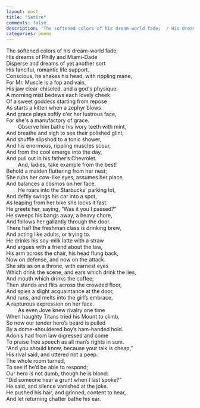 ```yaml
---
layout: post
title: "Satire"
comments: false
description: 'The softened colors of his dream-world fade;  / His dreams of Philly and Miami-Dade ...'
categories: poems
---
```


<div class="p">The softened colors of his dream-world fade;</div>
<div class="p">His dreams of Philly and Miami-Dade</div>
<div class="p">Disperse and dreams of yet another sort</div>
<div class="p">His fanciful, romantic life support.</div>
<div class="p">Conscious, he shakes his head, with rippling mane,</div>
<div class="p">For Mr. Muscle is a fop and vain,</div>
<div class="p">His jaw clear-chiseled, and a god's physique.</div>
<div class="p">A morning mist bedews each lovely cheek</div>
<div class="p">Of a sweet goddess starting from repose</div>
<div class="p">As starts a kitten when a zephyr blows.</div>
<div class="p">And grace plays softly o'er her lustrous face,</div>
<div class="p">For she's a manufactory of grace.</div>
<div class="p">&nbsp; &nbsp; &nbsp; &nbsp; Observe him bathe his ivory teeth with mint,</div>
<div class="p">And breathe and sigh to see their polished glint,</div>
<div class="p">And shuffle slipshod to a tonic shower,</div>
<div class="p">And his enormous, rippling muscles scour,</div>
<div class="p">And from the cool emerge into the day,</div>
<div class="p">And pull out in his father’s Chevrolet.</div>
<div class="p">&nbsp; &nbsp; &nbsp; &nbsp; And, ladies, take example from the best!</div>
<div class="p">Behold a maiden fluttering from her nest;</div>
<div class="p">She rubs her cow-like eyes, assumes her place,</div>
<div class="p">And balances a cosmos on her face.</div>
<div class="p">&nbsp; &nbsp; &nbsp; &nbsp; He roars into the Starbucks’ parking lot,</div>
<div class="p">And deftly swings his car into a spot,</div>
<div class="p">As leaping from her bike she locks it fast.</div>
<div class="p">He greets her, saying, “Was it you I passed?”</div>
<div class="p">He sweeps his bangs away, a heavy chore,</div>
<div class="p">And follows her gallantly through the door.</div>
<div class="p">There half the freshman class is drinking brew,</div>
<div class="p">And acting like adults, or trying to.</div>
<div class="p">He drinks his soy-milk latte with a straw</div>
<div class="p">And argues with a friend about the law,</div>
<div class="p">His arm across the chair, his head flung back,</div>
<div class="p">Now on defense, and now on the attack.</div>
<div class="p">She sits as on a throne, with earnest eyes</div>
<div class="p">Which drink the scene, and ears which drink the lies,</div>
<div class="p">And mouth which drinks the coffee;</div>
<div class="p">Then stands and flits across the crowded floor,</div>
<div class="p">And spies a slight acquaintance at the door,</div>
<div class="p">And runs, and melts into the girl’s embrace,</div>
<div class="p">A rapturous expression on her face.</div>
<div class="p">&nbsp; &nbsp; &nbsp; &nbsp; As even Jove knew rivalry one time</div>
<div class="p">When haughty Titans tried his Mount to climb,</div>
<div class="p">So now our tender hero’s beard is pulled</div>
<div class="p">By a dome-shouldered boy’s ham-handed hold.</div>
<div class="p">Adonis had from law digressed and come</div>
<div class="p">To praise free speech as all man’s rights in sum.</div>
<div class="p">“And you should know, because your talk is cheap,”</div>
<div class="p">His rival said, and uttered not a peep.</div>
<div class="p">The whole room turned,</div>
<div class="p">To see if he’d be able to respond;</div>
<div class="p">Our hero is not dumb, though he is blond:</div>
<div class="p">“Did someone hear a grunt when I last spoke?”</div>
<div class="p">He said, and silence vanished at the joke.</div>
<div class="p">He pushed his hair, and grinned, content to hear,</div>
<div class="p">And let returning chatter bathe his ear.</div>

